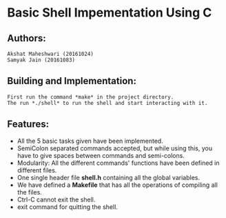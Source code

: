 # Basic Shell Impementation Using C

## Authors:

	Akshat Maheshwari (20161024)
	Samyak Jain (20161083)

## Building and Implementation:
	First run the command *make* in the project directory.
	The run *./shell* to run the shell and start interacting with it.

## Features:
- All the 5 basic tasks given have been implemented.
- SemiColon separated commands accepted, but while using this, you have to give spaces between commands and semi-colons.
- Modularity: All the different commands' functions have been defined in different files.
- One single header file **shell.h** containing all the global variables.
- We have defined a **Makefile** that has all the operations of compiling all the files.
- Ctrl-C cannot exit the shell.
- exit command for quitting the shell.
